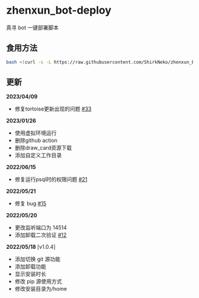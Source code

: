 # zhenxun_bot-deploy

真寻 bot 一键部署脚本

## 食用方法

```bash
bash <(curl -s -L https://raw.githubusercontent.com/ShirkNeko/zhenxun_bot-deploy/master/install.sh)
```

## 更新

**2023/04/09**

- 修复tortoise更新出现的问题 [#33](https://github.com/zhenxun-org/zhenxun_bot-deploy/issues/33)

**2023/01/26**

- 使用虚拟环境运行
- 删除github action
- 删除draw_card资源下载
- 添加自定义工作目录

**2022/06/15**

- 修复运行psql时的权限问题 [#21](https://github.com/zhenxun-org/zhenxun_bot-deploy/issues/21)

**2022/05/21**

- 修复 bug [#15](https://github.com/zhenxun-org/zhenxun_bot-deploy/issues/15)

**2022/05/20**

- 更改监听端口为 14514
- 添加卸载二次验证 [#12](https://github.com/zhenxun-org/zhenxun_bot-deploy/issues/12)

**2022/05/18** [v1.0.4]

- 添加切换 git 源功能
- 添加卸载功能
- 显示安装时长
- 修改 pip 源使用方式
- 修改安装目录为/home
